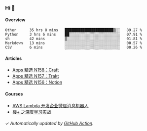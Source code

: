 ### Hi 👋

#### Overview

<!--START_SECTION:waka-->
```text
Other      35 hrs 8 mins   ██████████████████████▒░░   89.27 % 
Python     3 hrs 6 mins    ██░░░░░░░░░░░░░░░░░░░░░░░   07.91 % 
sh         42 mins         ▒░░░░░░░░░░░░░░░░░░░░░░░░   01.81 % 
Markdown   13 mins         ░░░░░░░░░░░░░░░░░░░░░░░░░   00.57 % 
CSV        6 mins          ░░░░░░░░░░░░░░░░░░░░░░░░░   00.26 % 
```
<!--END_SECTION:waka-->

#### Articles

<!-- BLOG:START -->
- [Apps 精选 N158：Craft](https://huhuhang.com/post/product-hunt/product-hunt-n158)
- [Apps 精选 N157：Trakt](https://huhuhang.com/post/product-hunt/product-hunt-n157)
- [Apps 精选 N156：Notion](https://huhuhang.com/post/product-hunt/product-hunt-n156)
<!-- BLOG:END -->

#### Courses

<!-- SYL:START -->
- [AWS Lambda 开发企业微信消息机器人](https://lanqiao.cn/courses/2868)
- [楼+ 之深度学习实战](https://lanqiao.cn/courses/2617)
<!-- SYL:END -->

###### ✓ Automatically updated by [GitHub Action](https://github.com/huhuhang/huhuhang/actions).
